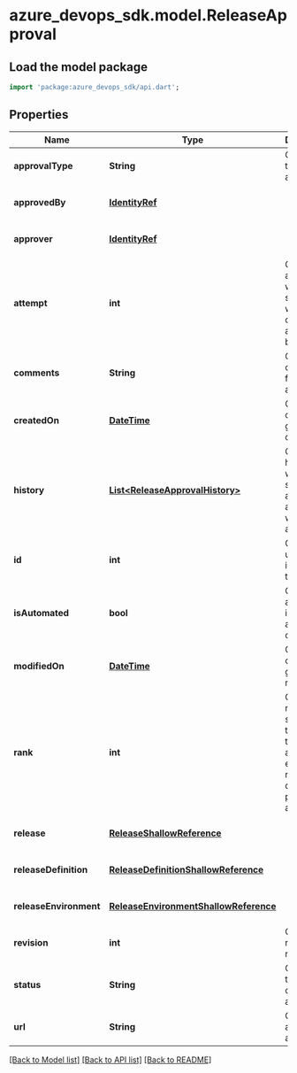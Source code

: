 # azure_devops_sdk.model.ReleaseApproval

## Load the model package
```dart
import 'package:azure_devops_sdk/api.dart';
```

## Properties
Name | Type | Description | Notes
------------ | ------------- | ------------- | -------------
**approvalType** | **String** | Gets or sets the type of approval. | [optional] [default to null]
**approvedBy** | [**IdentityRef**](IdentityRef.md) |  | [optional] [default to null]
**approver** | [**IdentityRef**](IdentityRef.md) |  | [optional] [default to null]
**attempt** | **int** | Gets or sets attempt which specifies as which deployment attempt it belongs. | [optional] [default to null]
**comments** | **String** | Gets or sets comments for approval. | [optional] [default to null]
**createdOn** | [**DateTime**](DateTime.md) | Gets date on which it got created. | [optional] [default to null]
**history** | [**List&lt;ReleaseApprovalHistory&gt;**](ReleaseApprovalHistory.md) | Gets history which specifies all approvals associated with this approval. | [optional] [default to []]
**id** | **int** | Gets the unique identifier of this field. | [optional] [default to null]
**isAutomated** | **bool** | Gets or sets as approval is automated or not. | [optional] [default to null]
**modifiedOn** | [**DateTime**](DateTime.md) | Gets date on which it got modified. | [optional] [default to null]
**rank** | **int** | Gets or sets rank which specifies the order of the approval. e.g. Same rank denotes parallel approval. | [optional] [default to null]
**release** | [**ReleaseShallowReference**](ReleaseShallowReference.md) |  | [optional] [default to null]
**releaseDefinition** | [**ReleaseDefinitionShallowReference**](ReleaseDefinitionShallowReference.md) |  | [optional] [default to null]
**releaseEnvironment** | [**ReleaseEnvironmentShallowReference**](ReleaseEnvironmentShallowReference.md) |  | [optional] [default to null]
**revision** | **int** | Gets the revision number. | [optional] [default to null]
**status** | **String** | Gets or sets the status of the approval. | [optional] [default to null]
**url** | **String** | Gets url to access the approval. | [optional] [default to null]

[[Back to Model list]](../README.md#documentation-for-models) [[Back to API list]](../README.md#documentation-for-api-endpoints) [[Back to README]](../README.md)



